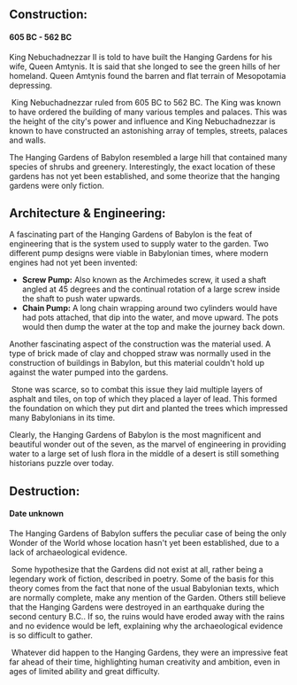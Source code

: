 ## Construction:

####  605 BC - 562 BC

King Nebuchadnezzar II is told to have built the Hanging Gardens for his wife, Queen Amtynis. It is said that she longed to see the green hills of her homeland. Queen Amtynis found the barren and flat terrain of Mesopotamia depressing.

​	King Nebuchadnezzar ruled from 605 BC to 562 BC. The King was known to have ordered the building of many various temples and palaces. This was the height of the city's power and influence and King Nebuchadnezzar is known to have constructed an astonishing array of temples, streets, palaces and walls.

The Hanging Gardens of Babylon resembled a large hill that contained many species of shrubs and greenery. Interestingly, the exact location of these gardens has not yet been established, and some theorize that the hanging gardens were only fiction.

## Architecture & Engineering:

A fascinating part of the Hanging Gardens of Babylon is the feat of engineering that is the system used to supply water to the garden. Two different pump designs were viable in Babylonian times, where modern engines had not yet been invented:

- **Screw Pump:** Also known as the Archimedes screw, it used a shaft angled at 45 degrees and the continual rotation of a large screw inside the shaft to push water upwards.
- **Chain Pump:** A long chain wrapping around two cylinders would have had pots attached, that dip into the water, and move upward. The pots would then dump the water at the top and make the journey back down.

Another fascinating aspect of the construction was the material used. A type of brick made of clay and chopped straw was normally used in the construction of buildings in Babylon, but this material couldn't hold up against the water pumped into the gardens.

​	Stone was scarce, so to combat this issue they laid multiple layers of asphalt and tiles, on top of which they placed a layer of lead. This formed the foundation on which they put dirt and planted the trees which impressed many Babylonians in its time.

Clearly, the Hanging Gardens of Babylon is the most magnificent and beautiful wonder out of the seven, as the marvel of engineering in providing water to a large set of lush flora in the middle of a desert is still something historians puzzle over today.

## Destruction:

#### Date unknown

The Hanging Gardens of Babylon suffers the peculiar case of being the only Wonder of the World whose location hasn't yet been established, due to a lack of archaeological evidence.

​	Some hypothesize that the Gardens did not exist at all, rather being a legendary work of fiction, described in poetry. Some of the basis for this theory comes from the fact that none of the usual Babylonian texts, which are normally complete, make any mention of the Garden. Others still believe that the Hanging Gardens were destroyed in an earthquake during the second century B.C.. If so, the ruins would have eroded away with the rains and no evidence would be left, explaining why the archaeological evidence is so difficult to gather.

​	Whatever did happen to the Hanging Gardens, they were an impressive feat far ahead of their time, highlighting human creativity and ambition, even in ages of limited ability and great difficulty.
